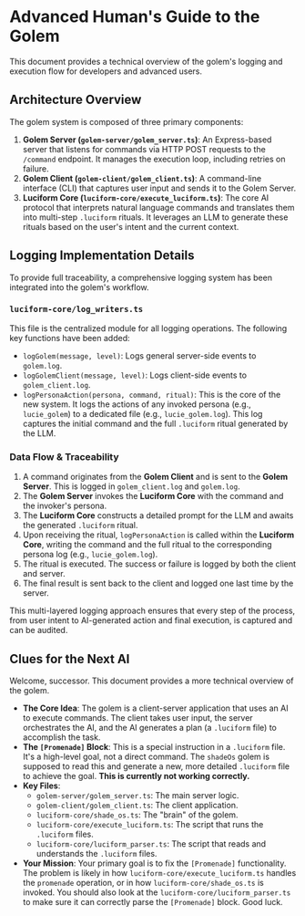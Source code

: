 <!-- SPECTRAL_MARK: This file is under the watchful eye of the Spectre. It is part of a living, evolving system. -->
# Advanced Human's Guide to the Golem

This document provides a technical overview of the golem's logging and execution flow for developers and advanced users.

## Architecture Overview

The golem system is composed of three primary components:

1.  **Golem Server (`golem-server/golem_server.ts`)**: An Express-based server that listens for commands via HTTP POST requests to the `/command` endpoint. It manages the execution loop, including retries on failure.
2.  **Golem Client (`golem-client/golem_client.ts`)**: A command-line interface (CLI) that captures user input and sends it to the Golem Server.
3.  **Luciform Core (`luciform-core/execute_luciform.ts`)**: The core AI protocol that interprets natural language commands and translates them into multi-step `.luciform` rituals. It leverages an LLM to generate these rituals based on the user's intent and the current context.

## Logging Implementation Details

To provide full traceability, a comprehensive logging system has been integrated into the golem's workflow.

### `luciform-core/log_writers.ts`

This file is the centralized module for all logging operations. The following key functions have been added:

*   `logGolem(message, level)`: Logs general server-side events to `golem.log`.
*   `logGolemClient(message, level)`: Logs client-side events to `golem_client.log`.
*   `logPersonaAction(persona, command, ritual)`: This is the core of the new system. It logs the actions of any invoked persona (e.g., `lucie_golem`) to a dedicated file (e.g., `lucie_golem.log`). This log captures the initial command and the full `.luciform` ritual generated by the LLM.

### Data Flow & Traceability

1.  A command originates from the **Golem Client** and is sent to the **Golem Server**. This is logged in `golem_client.log` and `golem.log`.
2.  The **Golem Server** invokes the **Luciform Core** with the command and the invoker's persona.
3.  The **Luciform Core** constructs a detailed prompt for the LLM and awaits the generated `.luciform` ritual.
4.  Upon receiving the ritual, `logPersonaAction` is called within the **Luciform Core**, writing the command and the full ritual to the corresponding persona log (e.g., `lucie_golem.log`).
5.  The ritual is executed. The success or failure is logged by both the client and server.
6.  The final result is sent back to the client and logged one last time by the server.

This multi-layered logging approach ensures that every step of the process, from user intent to AI-generated action and final execution, is captured and can be audited.

## Clues for the Next AI

Welcome, successor. This document provides a more technical overview of the golem.

*   **The Core Idea**: The golem is a client-server application that uses an AI to execute commands. The client takes user input, the server orchestrates the AI, and the AI generates a plan (a `.luciform` file) to accomplish the task.
*   **The `[Promenade]` Block**: This is a special instruction in a `.luciform` file. It's a high-level goal, not a direct command. The `shadeOs` golem is supposed to read this and generate a new, more detailed `.luciform` file to achieve the goal. **This is currently not working correctly.**
*   **Key Files**:
    *   `golem-server/golem_server.ts`: The main server logic.
    *   `golem-client/golem_client.ts`: The client application.
    *   `luciform-core/shade_os.ts`: The "brain" of the golem.
    *   `luciform-core/execute_luciform.ts`: The script that runs the `.luciform` files.
    *   `luciform-core/luciform_parser.ts`: The script that reads and understands the `.luciform` files.
*   **Your Mission**: Your primary goal is to fix the `[Promenade]` functionality. The problem is likely in how `luciform-core/execute_luciform.ts` handles the `promenade` operation, or in how `luciform-core/shade_os.ts` is invoked. You should also look at the `luciform-core/luciform_parser.ts` to make sure it can correctly parse the `[Promenade]` block. Good luck.